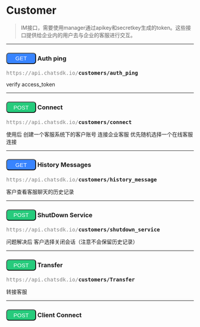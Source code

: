 # Customer
>IM接口，需要使用manager通过apikey和secretkey生成的token。这些接口提供给企业内的用户去与企业的客服进行交互。

---

### <button style="background-color: rgb(56, 132, 255);width:80px;height:30px;border-radius:7px;font-size:15px;color:white" >GET</button> Auth ping

<pre><span style="color:grey">https://api.chatsdk.io/</span><b>customers/auth_ping</b></pre>

verify access_token

---

### <button style="background-color: rgb(38, 203, 124);width:80px;height:30px;border-radius:7px;font-size:15px;color:white" >POST</button> Connect

<pre><span style="color:grey">https://api.chatsdk.io/</span><b>customers/connect</b></pre>

 使用后 创建一个客服系统下的客户账号 连接企业客服 优先随机选择一个在线客服连接  

---

### <button style="background-color: rgb(56, 132, 255);width:80px;height:30px;border-radius:7px;font-size:15px;color:white" >GET</button> History Messages

<pre><span style="color:grey">https://api.chatsdk.io/</span><b>customers/history_message</b></pre>

 客户查看客服聊天的历史记录



---

### <button style="background-color: rgb(38, 203, 124);width:80px;height:30px;border-radius:7px;font-size:15px;color:white" >POST</button> ShutDown Service

<pre><span style="color:grey">https://api.chatsdk.io/</span><b>customers/shutdown_service</b></pre>

 问题解决后 客户选择关闭会话（注意不会保留历史记录）

---

### <button style="background-color: rgb(38, 203, 124);width:80px;height:30px;border-radius:7px;font-size:15px;color:white" >POST</button> Transfer

<pre><span style="color:grey">https://api.chatsdk.io/</span><b>customers/Transfer</b></pre>

转接客服

---

### <button style="background-color: rgb(38, 203, 124);width:80px;height:30px;border-radius:7px;font-size:15px;color:white" >POST</button> Client Connect


